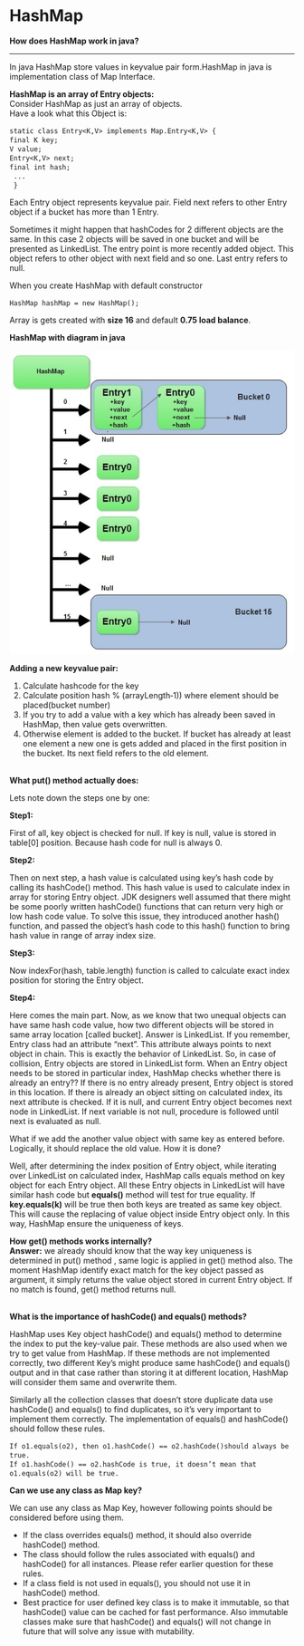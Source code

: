 # HashMap

<b>How does HashMap work in java?</b>

----------------------------------------------------------------------------------------------------------------
In java HashMap store values in keyvalue pair form.HashMap in java is implementation class of Map Interface.<br>

<b>HashMap is an array of Entry objects:</b><br>
Consider HashMap as just an array of objects.<br>
Have a look what this Object is:<br>

    static class Entry<K,V> implements Map.Entry<K,V> {
    final K key;
    V value;
    Entry<K,V> next;
    final int hash;
     ...
     }
Each Entry object represents keyvalue pair. Field next refers to other Entry object if a bucket has more than 1 Entry.<br>
<p>Sometimes it might happen that hashCodes for 2 different objects are the same. In this case 2 objects will be saved in one
bucket and will be presented as LinkedList. The entry point is more recently added object. This object refers to other object with
next field and so one. Last entry refers to null.</p>

When you create HashMap with default constructor

    HashMap hashMap = new HashMap();

Array is gets created with <b>size 16</b> and default <b>0.75 load balance</b>.<br>

<b>HashMap with diagram in java</b>

![alt tag](https://github.com/sendkumaranil/HashMap/blob/master/Hash_Map3.jpg)

<b>Adding a new keyvalue pair:</b><br>
<ol>
<li>Calculate hashcode for the key</li>
<li>Calculate position hash % (arrayLength‐1)) where element should be placed(bucket number)</li>
<li>If you try to add a value with a key which has already been saved in HashMap, then value gets overwritten.</li>
<li>Otherwise element is added to the bucket. If bucket has already at least one element a new one is gets added
and placed in the first position in the bucket. Its next field refers to the old element.</li>
</ol>
<br>
<b>What put() method actually does:</b>

Lets note down the steps one by one:

<b>Step1:</b><br>
<p>First of all, key object is checked for null. If key is null, value is stored in table[0] position. Because hash code for null is
always 0.</p>
<b>Step2:</b><br>
<p>Then on next step, a hash value is calculated using key’s hash code by calling its hashCode() method. This hash value
is used to calculate index in array for storing Entry object. JDK designers well assumed that there might be some poorly written
hashCode() functions that can return very high or low hash code value. To solve this issue, they introduced another hash()
function, and passed the object’s hash code to this hash() function to bring hash value in range of array index size.</p>
<b>Step3:</b><br>
<p>Now indexFor(hash, table.length) function is called to calculate exact index position for storing the Entry object.</p>
<b>Step4:</b><br>
<p>Here comes the main part. Now, as we know that two unequal objects can have same hash code value, how two
different objects will be stored in same array location [called bucket].
Answer is LinkedList. If you remember, Entry class had an attribute “next”. This attribute always points to next object in chain.
This is exactly the behavior of LinkedList.
So, in case of collision, Entry objects are stored in LinkedList form. When an Entry object needs to be stored in particular index,
HashMap checks whether there is already an entry?? If there is no entry already present, Entry object is stored in this location.
If there is already an object sitting on calculated index, its next attribute is checked. If it is null, and current Entry object
becomes next node in LinkedList. If next variable is not null, procedure is followed until next is evaluated as null.</p>

<p>What if we add the another value object with same key as entered before. Logically, it should replace the old value. How it is
done?</p> 
<p>Well, after determining the index position of Entry object, while iterating over LinkedList on calculated index, HashMap
calls equals method on key object for each Entry object. All these Entry objects in LinkedList will have similar hash code but
<b>equals()</b> method will test for true equality. If <b>key.equals(k)</b> will be true then both keys are treated as same key object. This will
cause the replacing of value object inside Entry object only.
In this way, HashMap ensure the uniqueness of keys.</p>

<b>How get() methods works internally?</b><br>
<b>Answer:</b> we already should know that the way key uniqueness is determined in put() method , same logic is applied in get()
method also. The moment HashMap identify exact match for the key object passed as argument, it simply returns the value
object stored in current Entry object.
If no match is found, get() method returns null.

<br>
<b>What is the importance of hashCode() and equals() methods?</b>

<p>HashMap uses Key object hashCode() and equals() method to determine the index to put the key-value pair. These methods are also used when we try to get value from HashMap. If these methods are not implemented correctly, two different Key’s might produce same hashCode() and equals() output and in that case rather than storing it at different location, HashMap will consider them same and overwrite them.</p>

<p>Similarly all the collection classes that doesn’t store duplicate data use hashCode() and equals() to find duplicates, so it’s very important to implement them correctly. The implementation of equals() and hashCode() should follow these rules.</p>

    If o1.equals(o2), then o1.hashCode() == o2.hashCode()should always be true.
    If o1.hashCode() == o2.hashCode is true, it doesn’t mean that o1.equals(o2) will be true.

<b>Can we use any class as Map key?</b><br>

<p>We can use any class as Map Key, however following points should be considered before using them.</p>
<ul>
<li>If the class overrides equals() method, it should also override hashCode() method.</li>
<li>The class should follow the rules associated with equals() and hashCode() for all instances. Please refer earlier question for these rules.</li>
<li>If a class field is not used in equals(), you should not use it in hashCode() method.</li>
<li>Best practice for user defined key class is to make it immutable, so that hashCode() value can be cached for fast performance.
Also immutable classes make sure that hashCode() and equals() will not change in future that will solve any issue with mutability.</li>
</ul>
